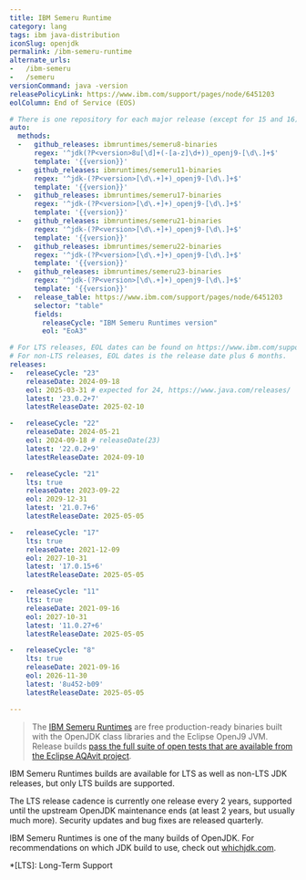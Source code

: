 ```yaml
---
title: IBM Semeru Runtime
category: lang
tags: ibm java-distribution
iconSlug: openjdk
permalink: /ibm-semeru-runtime
alternate_urls:
-   /ibm-semeru
-   /semeru
versionCommand: java -version
releasePolicyLink: https://www.ibm.com/support/pages/node/6451203
eolColumn: End of Service (EOS)

# There is one repository for each major release (except for 15 and 16).
auto:
  methods:
  -   github_releases: ibmruntimes/semeru8-binaries
      regex: '^jdk(?P<version>8u[\d]+(-[a-z]\d+))_openj9-[\d\.]+$'
      template: '{{version}}'
  -   github_releases: ibmruntimes/semeru11-binaries
      regex: '^jdk-(?P<version>[\d\.+]+)_openj9-[\d\.]+$'
      template: '{{version}}'
  -   github_releases: ibmruntimes/semeru17-binaries
      regex: '^jdk-(?P<version>[\d\.+]+)_openj9-[\d\.]+$'
      template: '{{version}}'
  -   github_releases: ibmruntimes/semeru21-binaries
      regex: '^jdk-(?P<version>[\d\.+]+)_openj9-[\d\.]+$'
      template: '{{version}}'
  -   github_releases: ibmruntimes/semeru22-binaries
      regex: '^jdk-(?P<version>[\d\.+]+)_openj9-[\d\.]+$'
      template: '{{version}}'
  -   github_releases: ibmruntimes/semeru23-binaries
      regex: '^jdk-(?P<version>[\d\.+]+)_openj9-[\d\.]+$'
      template: '{{version}}'
  -   release_table: https://www.ibm.com/support/pages/node/6451203
      selector: "table"
      fields:
        releaseCycle: "IBM Semeru Runtimes version"
        eol: "EoA3"

# For LTS releases, EOL dates can be found on https://www.ibm.com/support/pages/node/6451203.
# For non-LTS releases, EOL dates is the release date plus 6 months.
releases:
-   releaseCycle: "23"
    releaseDate: 2024-09-18
    eol: 2025-03-31 # expected for 24, https://www.java.com/releases/
    latest: '23.0.2+7'
    latestReleaseDate: 2025-02-10

-   releaseCycle: "22"
    releaseDate: 2024-05-21
    eol: 2024-09-18 # releaseDate(23)
    latest: '22.0.2+9'
    latestReleaseDate: 2024-09-10

-   releaseCycle: "21"
    lts: true
    releaseDate: 2023-09-22
    eol: 2029-12-31
    latest: '21.0.7+6'
    latestReleaseDate: 2025-05-05

-   releaseCycle: "17"
    lts: true
    releaseDate: 2021-12-09
    eol: 2027-10-31
    latest: '17.0.15+6'
    latestReleaseDate: 2025-05-05

-   releaseCycle: "11"
    lts: true
    releaseDate: 2021-09-16
    eol: 2027-10-31
    latest: '11.0.27+6'
    latestReleaseDate: 2025-05-05

-   releaseCycle: "8"
    lts: true
    releaseDate: 2021-09-16
    eol: 2026-11-30
    latest: '8u452-b09'
    latestReleaseDate: 2025-05-05

---
```


> The [IBM Semeru Runtimes](https://developer.ibm.com/languages/java/semeru-runtimes/) are free
> production-ready binaries built with the OpenJDK class libraries and the Eclipse OpenJ9 JVM.
> Release builds [pass the full suite of open tests that are available from the Eclipse AQAvit
> project](https://developer.ibm.com/blogs/semeru-runtime-quality-you-can-depend-on/).

IBM Semeru Runtimes builds are available for LTS as well as non-LTS JDK releases, but only LTS
builds are supported.

The LTS release cadence is currently one release every 2 years, supported until the upstream OpenJDK
maintenance ends (at least 2 years, but usually much more). Security updates and bug fixes are
released quarterly.

IBM Semeru Runtimes is one of the many builds of OpenJDK. For recommendations on which JDK build to
use, check out [whichjdk.com](https://whichjdk.com/#ibm-semeru-runtime).

*[LTS]: Long-Term Support
